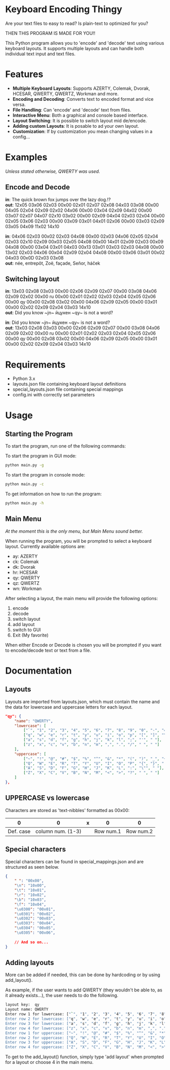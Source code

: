 # Keyboard Encoding Thingy

Are your text files to easy to read? Is plain-text to optimized for you?

THEN THIS PROGRAM IS MADE FOR YOU!!

This Python program allows you to 'encode' and 'decode' text using various keyboard layouts. It supports multiple
layouts and can handle both individual text input and text files.

# Features

* **Multiple Keyboard Layouts**: Supports AZERTY, Colemak, Dvorak, HCESAR, QWERTY, QWERTZ, Workman and more.
* **Encoding and Decoding**: Converts text to encoded format and vice versa.
* **File Handling**: Can 'encode' and 'decode' text from files.
* **Interactive Menu**: Both a graphical and console based interface.
* **Layout Switching**: It is possible to switch layout mid de/encode.
* **Adding custom Layouts**: It is posable to ad your own layout.
* **Customization**: If by customization you mean changing values in a config...

# Examples

_Unless stated otherwise, QWERTY was used._

## Encode and Decode

**in**: The quick brown fox jumps over the lazy dog.!?  
**out**: 12x05 03x06 02x03 00x00 02x01 02x07 02x08 04x03 03x08 00x00 04x05 02x04 02x09 02x02 04x06 00x00 03x04 02x09
04x02 00x00 03x07 02x07 04x07 02x10 03x02 00x00 02x09 04x04 02x03 02x04 00x00 02x05 03x06 02x03 00x00 03x09 03x01 04x01
02x06 00x00 03x03 02x09 03x05 04x09 11x02 14x10

**in**: 04x06 02x03 00x02 02x03 04x08 00x00 02x03 04x06 02x05 02x04 02x03 02x10 02x09 00x03 02x05 04x08 00x00 14x01
02x09 02x03 00x09 04x08 00x00 03x04 03x01 04x03 00x13 03x01 03x03 02x03 04x08 00x00 13x02 02x03 04x06 00x04 02x09 02x04
04x08 00x00 03x06 03x01 00x02 04x03 00x0D 02x03 03x08  
**out**: née, entrepôt, Zoë, façade, Señor, háček

## Switching layout

**in**: 13x03 02x08 03x03 00x00 02x06 02x09 02x07 00x00 03x08 04x06 02x09 02x02 00x00 ru 00x00 02x01 02x02 02x03 02x04
02x05 02x06 00x00 qy 00x00 02x08 03x02 00x00 04x06 02x09 02x05 00x00 03x01 00x00 02x02 02x09 02x04 03x03 14x10  
**out**: Did you know ~jn~ йцукен ~qy~ is not a word?

**in**: Did you know ~jn~ йцукен ~qy~ is not a word?  
**out**: 13x03 02x08 03x03 00x00 02x06 02x09 02x07 00x00 03x08 04x06 02x09 02x02 00x00 ru 00x00 02x01 02x02 02x03 02x04
02x05 02x06 00x00 qy 00x00 02x08 03x02 00x00 04x06 02x09 02x05 00x00 03x01 00x00 02x02 02x09 02x04 03x03 14x10

# Requirements

* Python 3.x
* layouts.json file containing keyboard layout definitions
* special_layouts.json file containing special mappings
* config.ini with correctly set parameters

# Usage

## Starting the Program

To start the program, run one of the following commands:

To start the program in GUI mode:

``` sh
python main.py -g
```

To start the program in console mode:

``` sh
python main.py -c
```

To get information on how to run the program:

``` sh
python main.py -h
```

## Main Menu

_At the moment this is the only menu, but Main Menu sound better._

When running the program, you will be prompted to select a keyboard layout. Currently available options are:

* ay: AZERTY
* ck: Colemak
* dk: Dvorak
* hr: HCESAR
* qy: QWERTY
* qz: QWERTZ
* wn: Workman

After selecting a layout, the main menu will provide the following options:

1. encode
2. decode
3. switch layout
4. add layout
5. switch to GUI
6. Exit (My favorite)

When either Encode or Decode is chosen you will be prompted if you want to encode/decode text or text from a file.

# Documentation

## Layouts

Layouts are imported from layouts.json, which must contain the name and the data for lowercase and uppercase letters for
each layout.

``` json
"qy": {
    "name": "QWERTY",
    "lowercase": [
        ["`", "1", "2", "3", "4", "5", "6", "7", "8", "9", "0", "-", "="],
        ["q", "w", "e", "r", "t", "y", "u", "i", "o", "p", "[", "]", "\\"],
        ["a", "s", "d", "f", "g", "h", "j", "k", "l", ";", "'", " "],
        ["z", "x", "c", "v", "b", "n", "m", ",", ".", "/", " ", " "]
    ],
    "uppercase": [
        ["~", "!", "@", "#", "$", "%", "^", "&", "*", "(", ")", "_", "+"],
        ["Q", "W", "E", "R", "T", "Y", "U", "I", "O", "P", "{", "}", "|"],
        ["A", "S", "D", "F", "G", "H", "J", "K", "L", ":", "\"", " "],
        ["Z", "X", "C", "V", "B", "N", "M", "<", ">", "?", " ", " "]
    ]
},
```

## UPPERCASE vs lowercase

Characters are stored as 'text-nibbles' formatted as 00x00:

| 0         | 0                 | x | 0         | 0         |
|-----------|-------------------|---|-----------|-----------|
| Def. case | column num. (1-3) |   | Row num.1 | Row num.2 |

## Special characters

Special characters can be found in special_mappings.json and are structured as seen below.

``` json
{
    " ": "00x00",
    "\n": "10x00",
    "\t": "10x01",
    "\r": "10x02",
    "\b": "10x03",
    "\f": "10x04",
    "\u0300": "00x01",
    "\u0301": "00x02",
    "\u0302": "00x03",
    "\u0303": "00x04",
    "\u0304": "00x05",
    "\u0305": "00x06",
    
    // And so on...
}
```

## Adding layouts

More can be added if needed, this can be done by hardcoding or by using add_layout().

As example, if the user wants to add QWERTY (they wouldn't be able to, as it already exists...), the user needs to do
the following.

``` sh
layout key:  qy
Layout name: QWERTY
Enter row 1 for lowercase: ["`", "1", "2", "3", "4", "5", "6", "7", "8", "9", "0", "-", "="]
Enter row 2 for lowercase: ["q", "w", "e", "r", "t", "y", "u", "i", "o", "p", "[", "]", "\\"]
Enter row 3 for lowercase: ["a", "s", "d", "f", "g", "h", "j", "k", "l", ";", "'", " "]
Enter row 4 for lowercase: ["z", "x", "c", "v", "b", "n", "m", ",", ".", "/", " ", " "]
Enter row 1 for uppercase: ["~", "!", "@", "#", "$", "%", "^", "&", "*", "(", ")", "_", "+"]
Enter row 2 for uppercase: ["Q", "W", "E", "R", "T", "Y", "U", "I", "O", "P", "{", "}", "|"]
Enter row 3 for uppercase: ["A", "S", "D", "F", "G", "H", "J", "K", "L", ":", "\"", " "]
Enter row 4 for uppercase: ["Z", "X", "C", "V", "B", "N", "M", "<", ">", "?", " ", " "]
```

To get to the add_layout() function, simply type 'add layout' when prompted for a layout or choose 4 in the main menu.